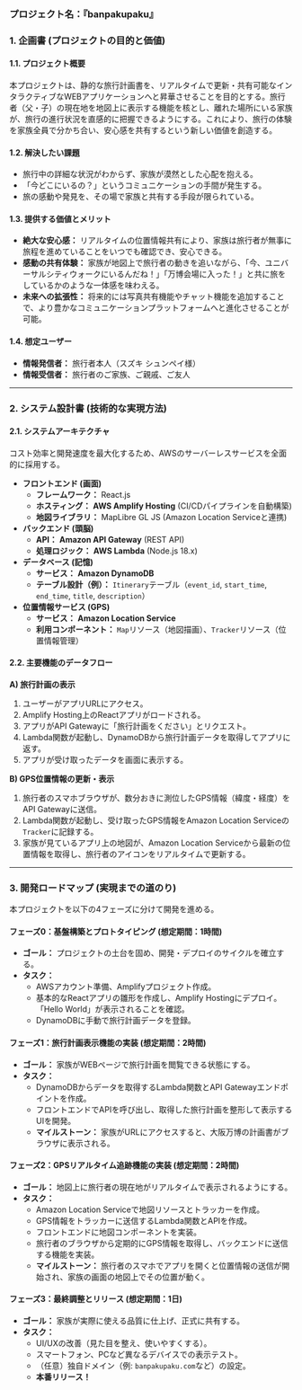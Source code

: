 ### **プロジェクト名：『banpakupaku』**

### **1. 企画書 (プロジェクトの目的と価値)**

#### **1.1. プロジェクト概要**
本プロジェクトは、静的な旅行計画書を、リアルタイムで更新・共有可能なインタラクティブなWEBアプリケーションへと昇華させることを目的とする。旅行者（父・子）の現在地を地図上に表示する機能を核とし、離れた場所にいる家族が、旅行の進行状況を直感的に把握できるようにする。これにより、旅行の体験を家族全員で分かち合い、安心感を共有するという新しい価値を創造する。

#### **1.2. 解決したい課題**
* 旅行中の詳細な状況がわからず、家族が漠然とした心配を抱える。
* 「今どこにいるの？」というコミュニケーションの手間が発生する。
* 旅の感動や発見を、その場で家族と共有する手段が限られている。

#### **1.3. 提供する価値とメリット**
* **絶大な安心感：** リアルタイムの位置情報共有により、家族は旅行者が無事に旅程を進めていることをいつでも確認でき、安心できる。
* **感動の共有体験：** 家族が地図上で旅行者の動きを追いながら、「今、ユニバーサルシティウォークにいるんだね！」「万博会場に入った！」と共に旅をしているかのような一体感を味わえる。
* **未来への拡張性：** 将来的には写真共有機能やチャット機能を追加することで、より豊かなコミュニケーションプラットフォームへと進化させることが可能。

#### **1.4. 想定ユーザー**
* **情報発信者：** 旅行者本人（スズキ シュンペイ様）
* **情報受信者：** 旅行者のご家族、ご親戚、ご友人

***

### **2. システム設計書 (技術的な実現方法)**

#### **2.1. システムアーキテクチャ**
コスト効率と開発速度を最大化するため、AWSのサーバーレスサービスを全面的に採用する。



* **フロントエンド (画面)**
    * **フレームワーク：** React.js
    * **ホスティング：** **AWS Amplify Hosting** (CI/CDパイプラインを自動構築)
    * **地図ライブラリ：** MapLibre GL JS (Amazon Location Serviceと連携)
* **バックエンド (頭脳)**
    * **API：** **Amazon API Gateway** (REST API)
    * **処理ロジック：** **AWS Lambda** (Node.js 18.x)
* **データベース (記憶)**
    * **サービス：** **Amazon DynamoDB**
    * **テーブル設計（例）：** `Itinerary`テーブル（`event_id`, `start_time`, `end_time`, `title`, `description`）
* **位置情報サービス (GPS)**
    * **サービス：** **Amazon Location Service**
    * **利用コンポーネント：** `Map`リソース（地図描画）、`Tracker`リソース（位置情報管理）

#### **2.2. 主要機能のデータフロー**
**A) 旅行計画の表示**
1.  ユーザーがアプリURLにアクセス。
2.  Amplify Hosting上のReactアプリがロードされる。
3.  アプリがAPI Gatewayに「旅行計画をください」とリクエスト。
4.  Lambda関数が起動し、DynamoDBから旅行計画データを取得してアプリに返す。
5.  アプリが受け取ったデータを画面に表示する。

**B) GPS位置情報の更新・表示**
1.  旅行者のスマホブラウザが、数分おきに測位したGPS情報（緯度・経度）をAPI Gatewayに送信。
2.  Lambda関数が起動し、受け取ったGPS情報をAmazon Location Serviceの`Tracker`に記録する。
3.  家族が見ているアプリ上の地図が、Amazon Location Serviceから最新の位置情報を取得し、旅行者のアイコンをリアルタイムで更新する。

***

### **3. 開発ロードマップ (実現までの道のり)**

本プロジェクトを以下の4フェーズに分けて開発を進める。

#### **フェーズ0：基盤構築とプロトタイピング (想定期間：1時間)**
* **ゴール：** プロジェクトの土台を固め、開発・デプロイのサイクルを確立する。
* **タスク：**
    * AWSアカウント準備、Amplifyプロジェクト作成。
    * 基本的なReactアプリの雛形を作成し、Amplify Hostingにデプロイ。「Hello World」が表示されることを確認。
    * DynamoDBに手動で旅行計画データを登録。

#### **フェーズ1：旅行計画表示機能の実装 (想定期間：2時間)**
* **ゴール：** 家族がWEBページで旅行計画を閲覧できる状態にする。
* **タスク：**
    * DynamoDBからデータを取得するLambda関数とAPI Gatewayエンドポイントを作成。
    * フロントエンドでAPIを呼び出し、取得した旅行計画を整形して表示するUIを開発。
    * **マイルストーン：** 家族がURLにアクセスすると、大阪万博の計画書がブラウザに表示される。

#### **フェーズ2：GPSリアルタイム追跡機能の実装 (想定期間：2時間)**
* **ゴール：** 地図上に旅行者の現在地がリアルタイムで表示されるようにする。
* **タスク：**
    * Amazon Location Serviceで地図リソースとトラッカーを作成。
    * GPS情報をトラッカーに送信するLambda関数とAPIを作成。
    * フロントエンドに地図コンポーネントを実装。
    * 旅行者のブラウザから定期的にGPS情報を取得し、バックエンドに送信する機能を実装。
    * **マイルストーン：** 旅行者のスマホでアプリを開くと位置情報の送信が開始され、家族の画面の地図上でその位置が動く。

#### **フェーズ3：最終調整とリリース (想定期間：1日)**
* **ゴール：** 家族が実際に使える品質に仕上げ、正式に共有する。
* **タスク：**
    * UI/UXの改善（見た目を整え、使いやすくする）。
    * スマートフォン、PCなど異なるデバイスでの表示テスト。
    * （任意）独自ドメイン（例: `banpakupaku.com`など）の設定。
    * **本番リリース！**
